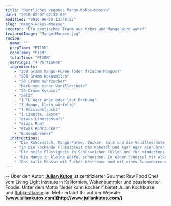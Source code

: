 ```yaml
---
title: "Herrliches veganes Mango-Kokos-Mousse"
date: "2016-02-07 07:32:06"
modified: "2016-06-30 12:48:52"
slug: "mango-kokos-mousse"
excerpt: "Ein exotischer Traum aus Kokos und Mango wird wahr!"
featuredImage: "Mango-Mousse.jpg"
recipe:
  name: ""
  prepTime: "PT15M"
  cookTime: "PT5M"
  totalTime: "PT20M"
  servings: "4 Portionen"
  ingredients:
    - "300 Gramm Mango-Püree (oder frische Mangos)"
    - "200 Gramm Kokosmilch"
    - "50 Gramm Rohrzucker"
    - "Mark von einer Vanilleschote"
    - "20 Gramm Kokosöl"
    - "Salz"
    - "1 TL Agar Agar oder laut Packung"
    - "1 Mango, klein würfelig"
    - "1 Passionsfrucht"
    - "1 Limette, Zeste"
    - "etwas Limettensaft"
    - "etwas Rum"
    - "etwas Rohrzucker"
    - "Bunsenbrenner"
  instructions:
    - "Die Kokosmilch, Mango-Püree, Zucker, Salz und die Vanilleschote in den Topf geben und aufkochen lassen."
    - "In die kochende Flüssigkeit das Kokosöl und Agar Agar einrühren, nochmals aufkochen und mit dem Schneebesen gut verrühren."
    - "Die heiße Flüssigkeit in Schüsselchen füllen und für mindestens 3 Stunden kühl stellen."
    - "Die Mango in kleine Würfel schneiden. In einer Schüssel mit Alkohol, Limettensaft und Zeste marinieren und Passionsfrucht vermischen."
    - "Das kalte Mousse mit Zucker bestreuen und mit einem Bunsenbrenner flambieren und mit den Früchten angerichtet servieren."
---
```


\-- Über den Autor: **[Julian Kutos](http://www.juliankutos.com/)** ist zertifizierter Gourmet Raw Food Chef vom Living Light Institute in Kalifornien, Weltenbummler und passionierter Foodie. Unter dem Motto "Jeder kann kochen!" bietet Julian Kochkurse und [Rohkostkurse](http://www.juliankutos.com/workshops/) an. Mehr erfahrt Ihr auf der Website **[www.juliankutos.com](http://www.juliankutos.com/)**